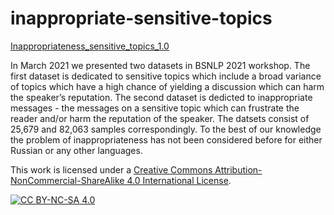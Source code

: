 # inappropriate-sensitive-topics

[Inappropriateness_sensitive_topics_1.0](Inappropriateness_sensitive_topics_1.0)

In March 2021 we presented two datasets in BSNLP 2021 workshop. The first dataset is dedicated to sensitive topics which include a broad variance of topics which have a high chance of yielding a discussion which can harm the speaker’s reputation. The second dataset is dedicted to inappropriate messages - the messages on a sensitive topic which can frustrate the reader and/or harm the reputation of the speaker. The datsets consist of 25,679 and 82,063 samples correspondingly. To the best of our knowledge the problem of inappropriateness has not been considered before for either Russian or any other languages.

This work is licensed under a [Creative Commons Attribution-NonCommercial-ShareAlike 4.0 International License][cc-by-nc-sa].

[![CC BY-NC-SA 4.0][cc-by-nc-sa-image]][cc-by-nc-sa]

[cc-by-nc-sa]: http://creativecommons.org/licenses/by-nc-sa/4.0/
[cc-by-nc-sa-image]: https://i.creativecommons.org/l/by-nc-sa/4.0/88x31.png
